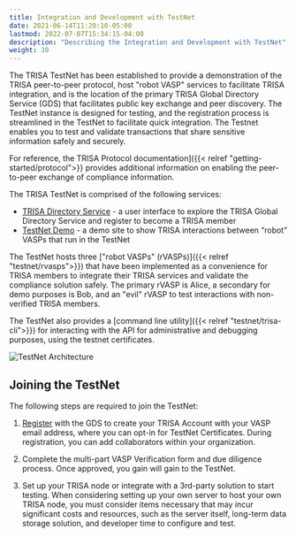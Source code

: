 ```yaml
---
title: Integration and Development with TestNet
date: 2021-06-14T11:20:10-05:00
lastmod: 2022-07-07T15:34:15-04:00
description: "Describing the Integration and Development with TestNet"
weight: 30
---
```


The TRISA TestNet has been established to provide a demonstration of the TRISA peer-to-peer protocol, host "robot VASP" services to facilitate TRISA integration, and is the location of the primary TRISA Global Directory Service (GDS) that facilitates public key exchange and peer discovery.  The TestNet instance is designed for testing, and the registration process is streamlined in the TestNet to facilitate quick integration. The Testnet enables you to test and validate transactions that share sensitive information safely and securely.

For reference, the TRISA Protocol documentation]({{< relref "getting-started/protocol">}} provides additional information on enabling the peer-to-peer exchange of compliance information.

The TRISA TestNet is comprised of the following services:

- [TRISA Directory Service](https://trisatest.net) - a user interface to explore the TRISA Global Directory Service and register to become a TRISA member
- [TestNet Demo](https://vaspbot.net) - a demo site to show TRISA interactions between “robot” VASPs that run in the TestNet

The TestNet hosts three ["robot VASPs" (rVASPs)]({{< relref "testnet/rvasps">}}) that have been implemented as a convenience for TRISA members to integrate their TRISA services and validate the compliance solution safely. The primary rVASP is Alice, a secondary for demo purposes is Bob, and an "evil" rVASP to test interactions with non-verified TRISA members.

The TestNet also provides a [command line utility]({{< relref "testnet/trisa-cli">}}) for interacting with the API for administrative and debugging purposes, using the testnet certificates.

![TestNet Architecture](/img/testnet_architecture.png)

## Joining the TestNet

The following steps are required to join the TestNet:

1. [Register](https://vaspdirectory.net/certificate/registration) with the GDS to create your TRISA Account with your VASP email address, where you can opt-in for TestNet Certificates. During registration, you can add collaborators within your organization.

2. Complete the  multi-part VASP Verification form and due diligence process. Once approved, you gain will gain to the TestNet.

3. Set up your TRISA node or integrate with a 3rd-party solution to start testing. When considering setting up your own server to host your own TRISA node, you must consider items necessary that may incur significant costs and resources, such as the server itself, long-term data storage solution, and developer time to configure and test.

